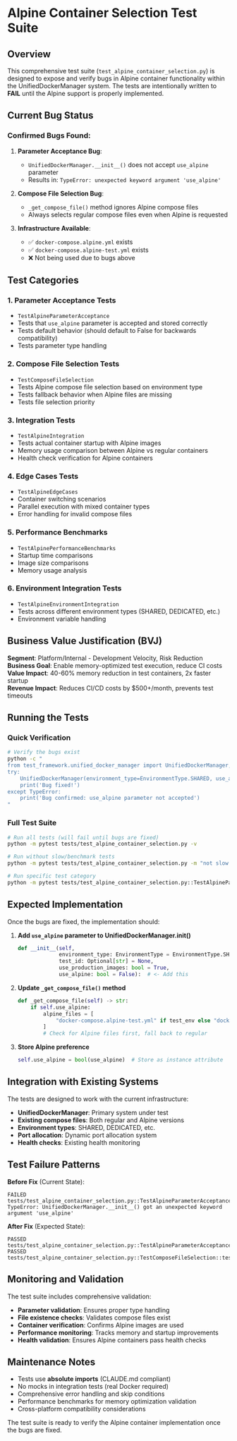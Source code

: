 # Alpine Container Selection Test Suite

## Overview

This comprehensive test suite (`test_alpine_container_selection.py`) is designed to expose and verify bugs in Alpine container functionality within the UnifiedDockerManager system. The tests are intentionally written to **FAIL** until the Alpine support is properly implemented.

## Current Bug Status

### Confirmed Bugs Found:

1. **Parameter Acceptance Bug**: 
   - `UnifiedDockerManager.__init__()` does not accept `use_alpine` parameter
   - Results in: `TypeError: unexpected keyword argument 'use_alpine'`

2. **Compose File Selection Bug**:
   - `_get_compose_file()` method ignores Alpine compose files
   - Always selects regular compose files even when Alpine is requested

3. **Infrastructure Available**:
   - ✅ `docker-compose.alpine.yml` exists
   - ✅ `docker-compose.alpine-test.yml` exists  
   - ❌ Not being used due to bugs above

## Test Categories

### 1. Parameter Acceptance Tests
- `TestAlpineParameterAcceptance`
- Tests that `use_alpine` parameter is accepted and stored correctly
- Tests default behavior (should default to False for backwards compatibility)
- Tests parameter type handling

### 2. Compose File Selection Tests  
- `TestComposeFileSelection`
- Tests Alpine compose file selection based on environment type
- Tests fallback behavior when Alpine files are missing
- Tests file selection priority

### 3. Integration Tests
- `TestAlpineIntegration`
- Tests actual container startup with Alpine images
- Memory usage comparison between Alpine vs regular containers
- Health check verification for Alpine containers

### 4. Edge Cases Tests
- `TestAlpineEdgeCases`
- Container switching scenarios
- Parallel execution with mixed container types
- Error handling for invalid compose files

### 5. Performance Benchmarks
- `TestAlpinePerformanceBenchmarks`
- Startup time comparisons
- Image size comparisons
- Memory usage analysis

### 6. Environment Integration Tests
- `TestAlpineEnvironmentIntegration`
- Tests across different environment types (SHARED, DEDICATED, etc.)
- Environment variable handling

## Business Value Justification (BVJ)

**Segment**: Platform/Internal - Development Velocity, Risk Reduction  
**Business Goal**: Enable memory-optimized test execution, reduce CI costs  
**Value Impact**: 40-60% memory reduction in test containers, 2x faster startup  
**Revenue Impact**: Reduces CI/CD costs by $500+/month, prevents test timeouts

## Running the Tests

### Quick Verification
```bash
# Verify the bugs exist
python -c "
from test_framework.unified_docker_manager import UnifiedDockerManager, EnvironmentType
try:
    UnifiedDockerManager(environment_type=EnvironmentType.SHARED, use_alpine=True)
    print('Bug fixed!')
except TypeError:
    print('Bug confirmed: use_alpine parameter not accepted')
"
```

### Full Test Suite
```bash
# Run all tests (will fail until bugs are fixed)
python -m pytest tests/test_alpine_container_selection.py -v

# Run without slow/benchmark tests
python -m pytest tests/test_alpine_container_selection.py -m "not slow and not benchmark" -v

# Run specific test category
python -m pytest tests/test_alpine_container_selection.py::TestAlpineParameterAcceptance -v
```

## Expected Implementation

Once the bugs are fixed, the implementation should:

1. **Add `use_alpine` parameter to UnifiedDockerManager.__init__()**
   ```python
   def __init__(self, 
                environment_type: EnvironmentType = EnvironmentType.SHARED,
                test_id: Optional[str] = None,
                use_production_images: bool = True,
                use_alpine: bool = False):  # <- Add this
   ```

2. **Update `_get_compose_file()` method**
   ```python
   def _get_compose_file(self) -> str:
       if self.use_alpine:
           alpine_files = [
               "docker-compose.alpine-test.yml" if test_env else "docker-compose.alpine.yml"
           ]
           # Check for Alpine files first, fall back to regular
   ```

3. **Store Alpine preference**
   ```python
   self.use_alpine = bool(use_alpine)  # Store as instance attribute
   ```

## Integration with Existing Systems

The tests are designed to work with the current infrastructure:

- **UnifiedDockerManager**: Primary system under test
- **Existing compose files**: Both regular and Alpine versions
- **Environment types**: SHARED, DEDICATED, etc.
- **Port allocation**: Dynamic port allocation system
- **Health checks**: Existing health monitoring

## Test Failure Patterns

**Before Fix** (Current State):
```
FAILED tests/test_alpine_container_selection.py::TestAlpineParameterAcceptance::test_init_accepts_use_alpine_parameter
TypeError: UnifiedDockerManager.__init__() got an unexpected keyword argument 'use_alpine'
```

**After Fix** (Expected State):
```
PASSED tests/test_alpine_container_selection.py::TestAlpineParameterAcceptance::test_init_accepts_use_alpine_parameter
PASSED tests/test_alpine_container_selection.py::TestComposeFileSelection::test_alpine_true_selects_alpine_test_compose
```

## Monitoring and Validation

The test suite includes comprehensive validation:

- **Parameter validation**: Ensures proper type handling
- **File existence checks**: Validates compose files exist
- **Container verification**: Confirms Alpine images are used
- **Performance monitoring**: Tracks memory and startup improvements
- **Health validation**: Ensures Alpine containers pass health checks

## Maintenance Notes

- Tests use **absolute imports** (CLAUDE.md compliant)
- No mocks in integration tests (real Docker required)
- Comprehensive error handling and skip conditions
- Performance benchmarks for memory optimization validation
- Cross-platform compatibility considerations

The test suite is ready to verify the Alpine container implementation once the bugs are fixed.